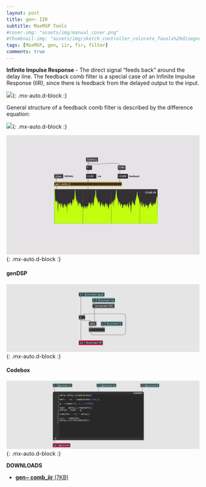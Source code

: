 ```yaml
---
layout: post
title: gen~ IIR
subtitle: MaxMSP Tools
#cover-img: "assets/img/manual_cover.png"
#thumbnail-img: "assets/img/sketch_controller_colorato_Tavola%20disegno%201.png"
tags: [MaxMSP, gen, iir, fir, filter]
comments: true
---
```


**Infinite Impulse Response** - The direct signal “feeds back” around the delay line. The feedback comb filter is a special case of an Infinite Impulse Response (IIR), since there is feedback from the delayed output to the input.

![](https://upload.wikimedia.org/wikipedia/commons/2/2a/Comb_filter_feedback.svg){: .mx-auto.d-block :}

General structure of a feedback comb filter is described by the difference equation:

![](https://wikimedia.org/api/rest_v1/media/math/render/svg/aab660dee16e819787a26d5de6162532f6da0da3){: .mx-auto.d-block :}

![](https://github.com/Velitch/velitch/blob/main/assets/img/img_maxmsp/gen~%20iir.gif?raw=true){: .mx-auto.d-block :}

#### genDSP

![](https://github.com/Velitch/velitch/blob/main/assets/img/img_maxmsp/dsp~%20iir.png?raw=true){: .mx-auto.d-block :}

#### Codebox

![](https://github.com/Velitch/velitch/blob/main/assets/img/img_maxmsp/dsp~%20iir_cbox.png?raw=true){: .mx-auto.d-block :}

**DOWNLOADS**

- <a href="https://velitch.github.io/velitch/assets/maxmsp_tools/reverb/comb_iir">**gen~ comb_iir** (7KB)<a/>
